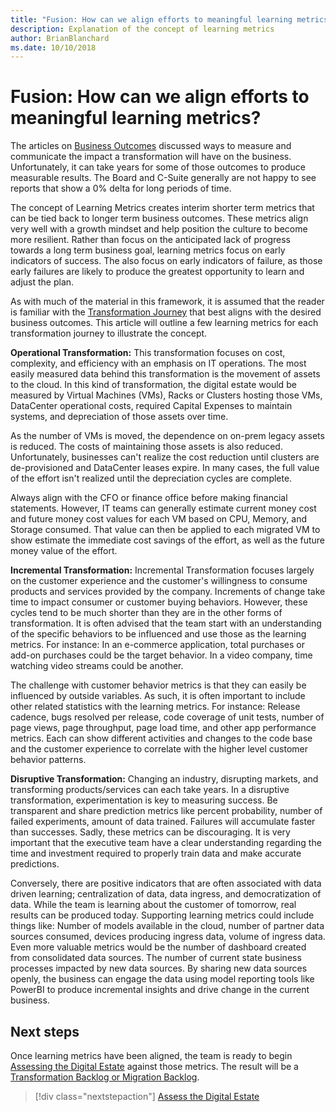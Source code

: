 ```yaml
---
title: "Fusion: How can we align efforts to meaningful learning metrics?"
description: Explanation of the concept of learning metrics
author: BrianBlanchard
ms.date: 10/10/2018
---
```


# Fusion: How can we align efforts to meaningful learning metrics?

The articles on [Business Outcomes](business-outcomes/overview.md) discussed ways to measure and communicate the impact a transformation will have on the business. Unfortunately, it can take years for some of those outcomes to produce measurable results. The Board and C-Suite generally are not happy to see reports that show a 0% delta for long periods of time.

The concept of Learning Metrics creates interim shorter term metrics that can be tied back to longer term business outcomes. These metrics align very well with a growth mindset and help position the culture to become more resilient. Rather than focus on the anticipated lack of progress towards a long term business goal, learning metrics focus on early indicators of success. The also focus on early indicators of failure, as those early failures are likely to produce the greatest opportunity to learn and adjust the plan.

As with much of the material in this framework, it is assumed that the reader is familiar with the [Transformation Journey](../transformation-journeys/overview.md) that best aligns with the desired business outcomes. This article will outline a few learning metrics for each transformation journey to illustrate the concept.

**Operational Transformation:** This transformation focuses on cost, complexity, and efficiency with an emphasis on IT operations. The most easily measured data behind this transformation is the movement of assets to the cloud. In this kind of transformation, the digital estate would be measured by Virtual Machines (VMs), Racks or Clusters hosting those VMs, DataCenter operational costs, required Capital Expenses to maintain systems, and depreciation of those assets over time.

As the number of VMs is moved, the dependence on on-prem legacy assets is reduced. The costs of maintaining those assets is also reduced. Unfortunately, businesses can't realize the cost reduction until clusters are de-provisioned and DataCenter leases expire. In many cases, the full value of the effort isn't realized until the depreciation cycles are complete.

Always align with the CFO or finance office before making financial statements. However, IT teams can generally estimate  current money cost and future money cost values for each VM based on CPU, Memory, and Storage consumed. That value can then be applied to each migrated VM to show estimate the immediate cost savings of the effort, as well as the future money value of the effort.

**Incremental Transformation:** Incremental Transformation focuses largely on the customer experience and the customer's willingness to consume products and services provided by the company. Increments of change take time to impact consumer or customer buying behaviors. However, these cycles tend to be much shorter than they are in the other forms of transformation. It is often advised that the team start with an understanding of the specific behaviors to be influenced and use those as the learning metrics. For instance: In an e-commerce application, total purchases or add-on purchases could be the target behavior. In a video company, time watching video streams could be another.

The challenge with customer behavior metrics is that they can easily be influenced by outside variables. As such, it is often important to include other related statistics with the learning metrics. For instance: Release cadence, bugs resolved per release, code coverage of unit tests, number of page views, page throughput, page load time, and other app performance metrics. Each can show different activities and changes to the code base and the customer experience to correlate with the higher level customer behavior patterns.

**Disruptive Transformation:** Changing an industry, disrupting markets, and transforming products/services can each take years. In a disruptive transformation, experimentation is key to measuring success. Be transparent and share prediction metrics like percent probability, number of failed experiments, amount of data trained. Failures will accumulate faster than successes. Sadly, these metrics can be discouraging. It is very important that the executive team have a clear understanding regarding the time and investment required to properly train data and make accurate predictions.

Conversely, there are positive indicators that are often associated with data driven learning; centralization of data, data ingress, and democratization of data. While the team is learning about the customer of tomorrow, real results can be produced today. Supporting learning metrics could include things like: Number of models available in the cloud, number of partner data sources consumed, devices producing ingress data, volume of ingress data. Even more valuable metrics would be the number of dashboard created from consolidated data sources. The number of current state business processes impacted by new data sources. By sharing new data sources openly, the business can engage the data using model reporting tools like PowerBI to produce incremental insights and drive change in the current business.

## Next steps

Once learning metrics have been aligned, the team is ready to begin [Assessing the Digital Estate](../digital-estate/overview.md) against those metrics.
The result will be a [Transformation Backlog or Migration Backlog](../migration/plan/migration-backlog.md).

> [!div class="nextstepaction"]
> [Assess the Digital Estate](../digital-estate/overview.md)